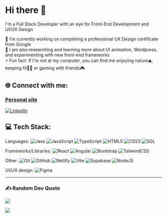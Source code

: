 # Hi there 👋<br>

I'm a Full Stack Developer with an eye for Front-End Development and UI/UX Design<br>

📜 I’m currently working on completing a professional UX Design certificate from Google<br>
🌱 I am also researching and learning more about UI animation, Wordpress, and experimenting with new front-end frameworks<br>
⚡ Fun fact: If I'm not at my computer, you can find me enjoying nature⛰️, keeping fit🏋️‍♂️ or gaming with friends🎮

## 🌐 Connect with me:

### [Personal site](https://nabeelk.netlify.app/)

[![LinkedIn](https://img.shields.io/badge/LinkedIn-%230077B5.svg?logo=linkedin&logoColor=white)](https://www.linkedin.com/in/nabeel-karolia-153602247/)

## 💻 Tech Stack:

Languages: ![Java](https://img.shields.io/badge/java-%23ED8B00.svg?style=for-the-badge&logo=openjdk&logoColor=white) ![JavaScript](https://img.shields.io/badge/javascript-%23323330.svg?style=for-the-badge&logo=javascript&logoColor=%23F7DF1E) ![TypeScript](https://img.shields.io/badge/typescript-%23007ACC.svg?style=for-the-badge&logo=typescript&logoColor=white) ![HTML5](https://img.shields.io/badge/html5-%23E34F26.svg?style=for-the-badge&logo=html5&logoColor=white) ![CSS3](https://img.shields.io/badge/css3-%231572B6.svg?style=for-the-badge&logo=css3&logoColor=white) ![SQL](https://img.shields.io/badge/mysql-4479A1.svg?style=for-the-badge&logo=mysql&logoColor=white)<br>

Frameworks/Libraries: ![React](https://img.shields.io/badge/react-%2320232a.svg?style=for-the-badge&logo=react&logoColor=%2361DAFB) ![Angular](https://img.shields.io/badge/angular-%23DD0031.svg?style=for-the-badge&logo=angular&logoColor=white) ![Bootstrap](https://img.shields.io/badge/bootstrap-%238511FA.svg?style=for-the-badge&logo=bootstrap&logoColor=white) ![TailwindCSS](https://img.shields.io/badge/tailwindcss-%2338B2AC.svg?style=for-the-badge&logo=tailwind-css&logoColor=white)<br>

Other: ![Git](https://img.shields.io/badge/git-%23F05033.svg?style=for-the-badge&logo=git&logoColor=white) ![GitHub](https://img.shields.io/badge/github-%23121011.svg?style=for-the-badge&logo=github&logoColor=white) ![Netlify](https://img.shields.io/badge/netlify-%23000000.svg?style=for-the-badge&logo=netlify&logoColor=#00C7B7) ![Vite](https://img.shields.io/badge/vite-%23646CFF.svg?style=for-the-badge&logo=vite&logoColor=white) ![Supabase](https://img.shields.io/badge/Supabase-3ECF8E?style=for-the-badge&logo=supabase&logoColor=white) ![NodeJS](https://img.shields.io/badge/node.js-6DA55F?style=for-the-badge&logo=node.js&logoColor=white)<br>

UI/UX design: ![Figma](https://img.shields.io/badge/figma-%23F24E1E.svg?style=for-the-badge&logo=figma&logoColor=white)<br>

---

### ✍️ Random Dev Quote

![](https://quotes-github-readme.vercel.app/api?type=horizontal&theme=gruvbox)

[![](https://visitcount.itsvg.in/api?id=NabsK&icon=2&color=12)](https://visitcount.itsvg.in)
